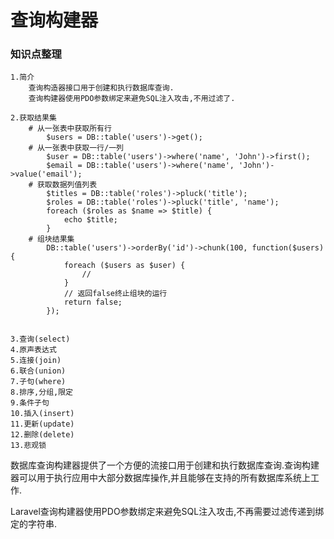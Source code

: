 # 查询构建器

### 知识点整理

```
1.简介
    查询构造器接口用于创建和执行数据库查询.
    查询构建器使用PDO参数绑定来避免SQL注入攻击,不用过滤了.

2.获取结果集
    # 从一张表中获取所有行
        $users = DB::table('users')->get();
    # 从一张表中获取一行/一列
        $user = DB::table('users')->where('name', 'John')->first();
        $email = DB::table('users')->where('name', 'John')->value('email');
    # 获取数据列值列表
        $titles = DB::table('roles')->pluck('title');
        $roles = DB::table('roles')->pluck('title', 'name');
        foreach ($roles as $name => $title) {
            echo $title;
        }
    # 组块结果集
        DB::table('users')->orderBy('id')->chunk(100, function($users) {
            foreach ($users as $user) {
                //
            }
            // 返回false终止组块的运行
            return false;
        });
        
    
3.查询(select)
4.原声表达式
5.连接(join)
6.联合(union)
7.子句(where)
8.排序,分组,限定
9.条件子句
10.插入(insert)
11.更新(update)
12.删除(delete)
13.悲观锁
```

数据库查询构建器提供了一个方便的流接口用于创建和执行数据库查询.查询构建器可以用于执行应用中大部分数据库操作,并且能够在支持的所有数据库系统上工作.

Laravel查询构建器使用PDO参数绑定来避免SQL注入攻击,不再需要过滤传递到绑定的字符串.

